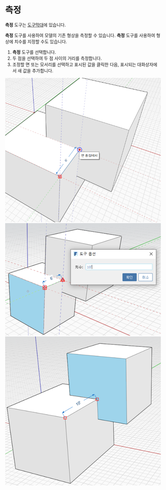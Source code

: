 # 측정

**측정** 도구는 [도구막대](../formit-introduction/tool-bars.md)에 있습니다.

**측정** 도구를 사용하여 모델의 기존 형상을 측정할 수 있습니다. **측정** 도구를 사용하여 형상에 치수를 지정할 수도 있습니다.

1. **측정** 도구를 선택합니다.
2. 두 점을 선택하여 두 점 사이의 거리를 측정합니다.
3. 조정할 면 또는 모서리를 선택하고 표시된 값을 클릭한 다음, 표시되는 대화상자에서 새 값을 추가합니다.

![](../.gitbook/assets/measure%20%281%29.png)  
![](../.gitbook/assets/measure2.png)  
![](../.gitbook/assets/measure3.png)

